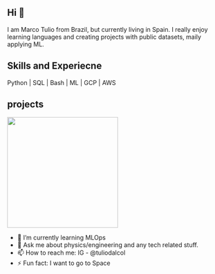 ## Hi 👋

I am Marco Tulio from Brazil, but currently living in Spain. I really enjoy learning languages and creating projects with public datasets, maily applying ML.

## Skills and Experiecne
Python | SQL | Bash | ML | GCP | AWS

## projects
<img src="https://github.com/tuliodalcol/Who-makes-the-All-Star-team-each-year-in-the-NBA-" width="256" />

- 🧠 I’m currently learning MLOps
- 💬 Ask me about physics/engineering and any tech related stuff.
- 📫 How to reach me: IG - @tuliodalcol
- ⚡ Fun fact: I want to go to Space 

 
